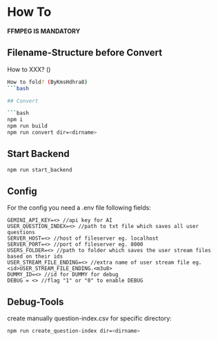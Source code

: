 # How To 

**FFMPEG IS MANDATORY**

## Filename-Structure before Convert

How to XXX? (<ID>) 
```bash
How to fold? (ByKmsHdhra8)
```bash

## Convert 

```bash
npm i
npm run build 
npm run convert dir=<dirname>
```

## Start Backend
```bash 
npm run start_backend
```


## Config 
For the config you need a .env file following fields: 

```env
GEMINI_API_KEY=<> //api key for AI
USER_QUESTION_INDEX=<> //path to txt file which saves all user questions
SERVER_HOST=<> //host of fileserver eg. localhost
SERVER_PORT=<> //port of fileserver eg. 8000
USERS_FOLDER=<> //path to folder which saves the user stream files based on their ids
USER_STREAM_FILE_ENDING=<> //extra name of user stream file eg. <id>USER_STREAM_FILE_ENDING.<m3u8>
DUMMY_ID=<> //id for DUMMY for debug 
DEBUG = <> //flag "1" or "0" to enable DEBUG
```

## Debug-Tools 

create manually question-index.csv for specific directory: 

```bash
npm run create_question-index dir=<dirname>
```
